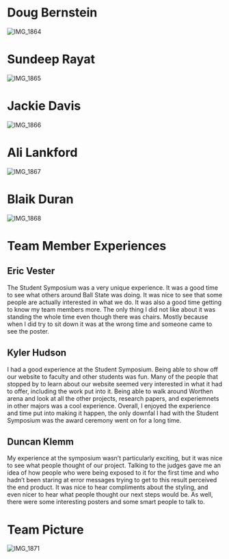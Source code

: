 # Doug Bernstein
![IMG_1864](https://user-images.githubusercontent.com/70355847/163081641-ebbab6d6-5629-45a6-8081-726f44c73677.JPG)
# Sundeep Rayat
![IMG_1865](https://user-images.githubusercontent.com/70355847/163081652-bace6e51-5506-41a1-b7ce-1dfce55be809.JPG)
# Jackie Davis
![IMG_1866](https://user-images.githubusercontent.com/70355847/163081656-f844bb10-4973-41a9-b9fe-39a4ddc3be94.JPG)
# Ali Lankford
![IMG_1867](https://user-images.githubusercontent.com/70355847/163081661-cb516253-46c9-49bb-84a3-7c3028f3faec.JPG)
# Blaik Duran
![IMG_1868](https://user-images.githubusercontent.com/70355847/163081663-3e9fe6b6-db29-4f01-9557-5d0b13a4e789.JPG)

# Team Member Experiences

## Eric Vester
The Student Symposium was a very unique experience. It was a good time to see what others around Ball State was doing. 
It was nice to see that some people are actually interested in what we do. It was also a good time getting to know my team members more. 
The only thing I did not like about it was standing the whole time even though there was chairs. 
Mostly because when I did try to sit down it was at the wrong time and someone came to see the poster.

## Kyler Hudson
I had a good experience at the Student Symposium. Being able to show off our website to faculty and other students was fun.
Many of the people that stopped by to learn about our website seemed very interested in what it had to offer, including the work put into it.
Being able to walk around Worthen arena and look at all the other projects, research papers, and experiemnets in other majors was a cool experience.
Overall, I enjoyed the experience and time put into making it happen, the only downfal I had with the Student Symposium was the award ceremony went 
on for a long time.

## Duncan Klemm
My experience at the symposium wasn’t particularly exciting, but it was nice to see what people thought of our project. 
Talking to the judges gave me an idea of how people who were being exposed to it for the first time and who hadn’t been staring at 
error messages trying to get to this result perceived the end product. It was nice to hear compliments about the styling, and 
even nicer to hear what people thought our next steps would be. As well, there were some interesting posters and some smart people to talk to.

# Team Picture
![IMG_1871](https://user-images.githubusercontent.com/70355847/163083578-edc22f28-65cc-4513-b1ea-69a65e23d1e4.JPG)
